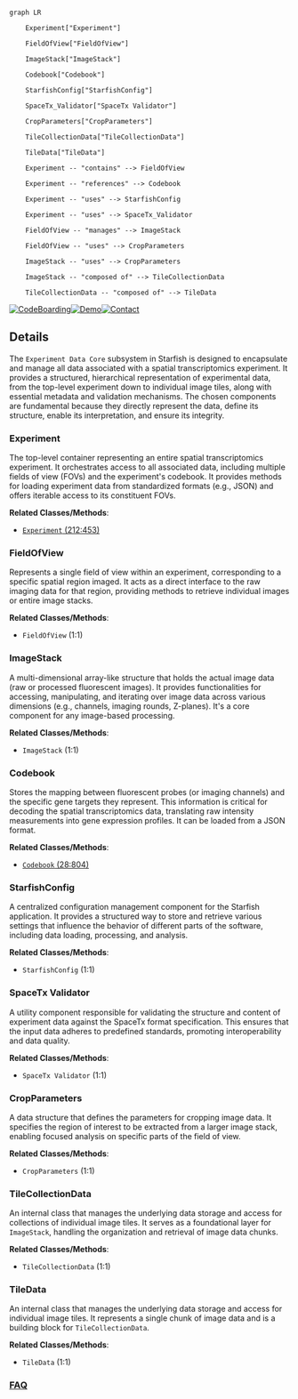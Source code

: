 ```mermaid

graph LR

    Experiment["Experiment"]

    FieldOfView["FieldOfView"]

    ImageStack["ImageStack"]

    Codebook["Codebook"]

    StarfishConfig["StarfishConfig"]

    SpaceTx_Validator["SpaceTx Validator"]

    CropParameters["CropParameters"]

    TileCollectionData["TileCollectionData"]

    TileData["TileData"]

    Experiment -- "contains" --> FieldOfView

    Experiment -- "references" --> Codebook

    Experiment -- "uses" --> StarfishConfig

    Experiment -- "uses" --> SpaceTx_Validator

    FieldOfView -- "manages" --> ImageStack

    FieldOfView -- "uses" --> CropParameters

    ImageStack -- "uses" --> CropParameters

    ImageStack -- "composed of" --> TileCollectionData

    TileCollectionData -- "composed of" --> TileData

```



[![CodeBoarding](https://img.shields.io/badge/Generated%20by-CodeBoarding-9cf?style=flat-square)](https://github.com/CodeBoarding/GeneratedOnBoardings)[![Demo](https://img.shields.io/badge/Try%20our-Demo-blue?style=flat-square)](https://www.codeboarding.org/demo)[![Contact](https://img.shields.io/badge/Contact%20us%20-%20contact@codeboarding.org-lightgrey?style=flat-square)](mailto:contact@codeboarding.org)



## Details



The `Experiment Data Core` subsystem in Starfish is designed to encapsulate and manage all data associated with a spatial transcriptomics experiment. It provides a structured, hierarchical representation of experimental data, from the top-level experiment down to individual image tiles, along with essential metadata and validation mechanisms. The chosen components are fundamental because they directly represent the data, define its structure, enable its interpretation, and ensure its integrity.



### Experiment

The top-level container representing an entire spatial transcriptomics experiment. It orchestrates access to all associated data, including multiple fields of view (FOVs) and the experiment's codebook. It provides methods for loading experiment data from standardized formats (e.g., JSON) and offers iterable access to its constituent FOVs.





**Related Classes/Methods**:



- <a href="https://github.com/spacetx/starfish/starfish/core/experiment/experiment.py#L212-L453" target="_blank" rel="noopener noreferrer">`Experiment` (212:453)</a>





### FieldOfView

Represents a single field of view within an experiment, corresponding to a specific spatial region imaged. It acts as a direct interface to the raw imaging data for that region, providing methods to retrieve individual images or entire image stacks.





**Related Classes/Methods**:



- `FieldOfView` (1:1)





### ImageStack

A multi-dimensional array-like structure that holds the actual image data (raw or processed fluorescent images). It provides functionalities for accessing, manipulating, and iterating over image data across various dimensions (e.g., channels, imaging rounds, Z-planes). It's a core component for any image-based processing.





**Related Classes/Methods**:



- `ImageStack` (1:1)





### Codebook

Stores the mapping between fluorescent probes (or imaging channels) and the specific gene targets they represent. This information is critical for decoding the spatial transcriptomics data, translating raw intensity measurements into gene expression profiles. It can be loaded from a JSON format.





**Related Classes/Methods**:



- <a href="https://github.com/spacetx/starfish/starfish/core/codebook/codebook.py#L28-L804" target="_blank" rel="noopener noreferrer">`Codebook` (28:804)</a>





### StarfishConfig

A centralized configuration management component for the Starfish application. It provides a structured way to store and retrieve various settings that influence the behavior of different parts of the software, including data loading, processing, and analysis.





**Related Classes/Methods**:



- `StarfishConfig` (1:1)





### SpaceTx Validator

A utility component responsible for validating the structure and content of experiment data against the SpaceTx format specification. This ensures that the input data adheres to predefined standards, promoting interoperability and data quality.





**Related Classes/Methods**:



- `SpaceTx Validator` (1:1)





### CropParameters

A data structure that defines the parameters for cropping image data. It specifies the region of interest to be extracted from a larger image stack, enabling focused analysis on specific parts of the field of view.





**Related Classes/Methods**:



- `CropParameters` (1:1)





### TileCollectionData

An internal class that manages the underlying data storage and access for collections of individual image tiles. It serves as a foundational layer for `ImageStack`, handling the organization and retrieval of image data chunks.





**Related Classes/Methods**:



- `TileCollectionData` (1:1)





### TileData

An internal class that manages the underlying data storage and access for individual image tiles. It represents a single chunk of image data and is a building block for `TileCollectionData`.





**Related Classes/Methods**:



- `TileData` (1:1)









### [FAQ](https://github.com/CodeBoarding/GeneratedOnBoardings/tree/main?tab=readme-ov-file#faq)